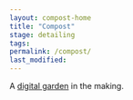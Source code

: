```yaml
---
layout: compost-home
title: "Compost"
stage: detailing
tags:
permalink: /compost/
last_modified:
---
```


A [digital garden](https://www.technologyreview.com/2020/09/03/1007716/digital-gardens-let-you-cultivate-your-own-little-bit-of-the-internet/) in the making.